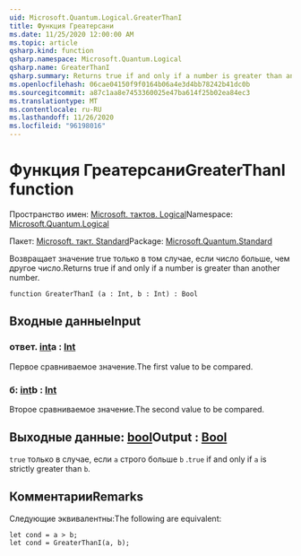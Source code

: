 ```yaml
---
uid: Microsoft.Quantum.Logical.GreaterThanI
title: Функция Греатерсани
ms.date: 11/25/2020 12:00:00 AM
ms.topic: article
qsharp.kind: function
qsharp.namespace: Microsoft.Quantum.Logical
qsharp.name: GreaterThanI
qsharp.summary: Returns true if and only if a number is greater than another number.
ms.openlocfilehash: 06cae04150f9f0164b06a4e3d4bb78242b41dc0b
ms.sourcegitcommit: a87c1aa8e7453360025e47ba614f25b02ea84ec3
ms.translationtype: MT
ms.contentlocale: ru-RU
ms.lasthandoff: 11/26/2020
ms.locfileid: "96198016"
---
```

# <a name="greaterthani-function"></a><span data-ttu-id="cce02-102">Функция Греатерсани</span><span class="sxs-lookup"><span data-stu-id="cce02-102">GreaterThanI function</span></span>

<span data-ttu-id="cce02-103">Пространство имен: [Microsoft. тактов. Logical](xref:Microsoft.Quantum.Logical)</span><span class="sxs-lookup"><span data-stu-id="cce02-103">Namespace: [Microsoft.Quantum.Logical](xref:Microsoft.Quantum.Logical)</span></span>

<span data-ttu-id="cce02-104">Пакет: [Microsoft. такт. Standard](https://nuget.org/packages/Microsoft.Quantum.Standard)</span><span class="sxs-lookup"><span data-stu-id="cce02-104">Package: [Microsoft.Quantum.Standard](https://nuget.org/packages/Microsoft.Quantum.Standard)</span></span>


<span data-ttu-id="cce02-105">Возвращает значение true только в том случае, если число больше, чем другое число.</span><span class="sxs-lookup"><span data-stu-id="cce02-105">Returns true if and only if a number is greater than another number.</span></span>

```qsharp
function GreaterThanI (a : Int, b : Int) : Bool
```


## <a name="input"></a><span data-ttu-id="cce02-106">Входные данные</span><span class="sxs-lookup"><span data-stu-id="cce02-106">Input</span></span>

### <a name="a--int"></a><span data-ttu-id="cce02-107">ответ. [int](xref:microsoft.quantum.lang-ref.int)</span><span class="sxs-lookup"><span data-stu-id="cce02-107">a : [Int](xref:microsoft.quantum.lang-ref.int)</span></span>

<span data-ttu-id="cce02-108">Первое сравниваемое значение.</span><span class="sxs-lookup"><span data-stu-id="cce02-108">The first value to be compared.</span></span>


### <a name="b--int"></a><span data-ttu-id="cce02-109">б: [int](xref:microsoft.quantum.lang-ref.int)</span><span class="sxs-lookup"><span data-stu-id="cce02-109">b : [Int](xref:microsoft.quantum.lang-ref.int)</span></span>

<span data-ttu-id="cce02-110">Второе сравниваемое значение.</span><span class="sxs-lookup"><span data-stu-id="cce02-110">The second value to be compared.</span></span>



## <a name="output--bool"></a><span data-ttu-id="cce02-111">Выходные данные: [bool](xref:microsoft.quantum.lang-ref.bool)</span><span class="sxs-lookup"><span data-stu-id="cce02-111">Output : [Bool](xref:microsoft.quantum.lang-ref.bool)</span></span>

<span data-ttu-id="cce02-112">`true` только в случае, если `a` строго больше `b` .</span><span class="sxs-lookup"><span data-stu-id="cce02-112">`true` if and only if `a` is strictly greater than `b`.</span></span>

## <a name="remarks"></a><span data-ttu-id="cce02-113">Комментарии</span><span class="sxs-lookup"><span data-stu-id="cce02-113">Remarks</span></span>

<span data-ttu-id="cce02-114">Следующие эквивалентны:</span><span class="sxs-lookup"><span data-stu-id="cce02-114">The following are equivalent:</span></span>

```Q#
let cond = a > b;
let cond = GreaterThanI(a, b);
```